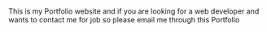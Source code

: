 <br>

This is my Portfolio website and if you are looking for a web developer and wants to contact me for job so please email me through this Portfolio
  